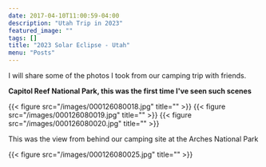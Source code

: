 ```yaml
---
date: 2017-04-10T11:00:59-04:00
description: "Utah Trip in 2023"
featured_image: ""
tags: []
title: "2023 Solar Eclipse - Utah"
menu: "Posts"
---
```


I will share some of the photos I took from our camping trip with friends.

<!--more-->

**Capitol Reef National Park, this was the first time I've seen such scenes**

{{< figure src="/images/000126080018.jpg" title="" >}}
{{< figure src="/images/000126080019.jpg" title="" >}}
{{< figure src="/images/000126080020.jpg" title="" >}}

This was the view from behind our camping site at the Arches National Park

{{< figure src="/images/000126080025.jpg" title="" >}}